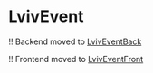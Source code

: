 # LvivEvent

!! Backend moved to [LvivEventBack](https://github.com/KangaroosInAntarcitica/LvivEventBack)

!! Frontend moved to [LvivEventFront](https://github.com/KangaroosInAntarctica/LvivEventFront)
